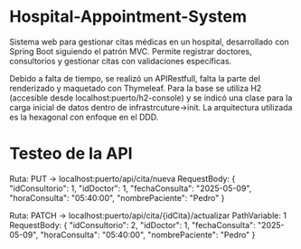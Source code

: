 # Hospital-Appointment-System
Sistema web para gestionar citas médicas en un hospital, desarrollado con Spring Boot  siguiendo el patrón MVC. Permite registrar doctores, consultorios y gestionar citas con validaciones específicas.

Debido a falta de tiempo, se realizó un APIRestfull, falta la parte del renderizado y maquetado con Thymeleaf.
Para la base se utiliza H2 (accesible desde localhost:puerto/h2-console) y se indicó una clase para la carga inicial
de datos dentro de infrastrcuture->init.
La arquitectura utilizada es la hexagonal con enfoque en el DDD.

# Testeo de la API

Ruta: PUT -> localhost:puerto/api/cita/nueva
RequestBody:
{
    "idConsultorio": 1,
    "idDoctor": 1,
    "fechaConsulta": "2025-05-09",
    "horaConsulta": "05:40:00",
    "nombrePaciente": "Pedro"
}


Ruta: PATCH -> localhost:puerto/api/cita/{idCita}/actualizar
PathVariable: 1
RequestBody:
{
    "idConsultorio": 2,
    "idDoctor": 1,
    "fechaConsulta": "2025-05-09",
    "horaConsulta": "05:40:00",
    "nombrePaciente": "Pedro"
}